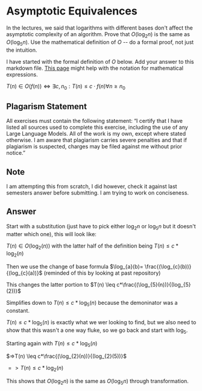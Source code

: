 # Asymptotic Equivalences

In the lectures, we said that logarithms with different bases don't affect the
asymptotic complexity of an algorithm. Prove that $O(\log_{2} n)$ is the same as
$O(\log_{5} n)$. Use the mathematical definition of $O$ -- do a formal proof,
not just the intuition.

I have started with the formal definition of $O$ below. Add your answer to this
markdown file. [This
page](https://docs.github.com/en/get-started/writing-on-github/working-with-advanced-formatting/writing-mathematical-expressions)
might help with the notation for mathematical expressions.

$T(n) \in O(f(n)) \iff \exists c, n_0: T(n) \leq c \cdot f(n) \forall n \geq n_0$

## Plagarism Statement

All exercises must contain the following statement:
“I certify that I have listed all sources used to complete this exercise, including the use
of any Large Language Models. All of the work is my own, except where stated
otherwise. I am aware that plagiarism carries severe penalties and that if plagiarism is
suspected, charges may be filed against me without prior notice.”

## Note
I am attempting this from scratch, I did however, check it against last semesters answer before submitting. I am trying to work on conciseness.

## Answer
Start with a substitution (just have to pick either $\log_{2} n$ or $\log_{5} n$ but it doesn't matter which one), this will look like:

$T(n) \in O(\log_{2}(n))$ with the latter half of the definition being $T(n) \leq c*\log_{2}(n)$

Then we use the change of base formula $\log_{a}(b)= \frac{(\log_{c}(b))}{(log_{c}(a))}$ (reminded of this by looking at past repository)

This changes the latter portion to $T(n) \leq c*\frac{(\log_{5}(n))}{(log_{5}(2))}$

Simplifies down to $T(n) \leq c*\log_{5}(n)$ because the demoninator was a constant.

$T(n) \leq c*\log_{5}(n)$ is exactly what we wer looking to find, but we also need to show that this wasn't a one way fluke, so we go back and start with $\log_{5}$.

Starting again with $T(n) \leq c*\log_{5}(n)$

$=>T(n) \leq c*\frac{(\log_{2}(n))}{(log_{2}(5))}$

$=>T(n) \leq c*\log_{2}(n)$

This shows that $O(\log_{2} n)$ is the same as $O(\log_{5} n)$ through transformation.

